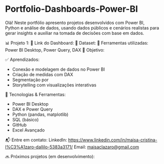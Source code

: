 # Portfolio-Dashboards-Power-BI
Olá! Neste portfólio apresento projetos desenvolvidos com Power BI, Python e análise de dados, usando dados públicos e cenários realistas para gerar insights e auxiliar na tomada de decisões com base em dados.

📊 Projeto 1: 
🔗 Link do Dashboard:
📁 Dataset:
📌 Ferramentas utilizadas: Power BI Desktop, Power Query, DAX
🎯 Objetivo: 

✅ Aprendizados:
- Conexão e modelagem de dados no Power BI
- Criação de medidas com DAX
- Segmentação por 
- Storytelling com visualizações interativas

🧰 Tecnologias & Ferramentas:
- Power BI Desktop
- DAX e Power Query
- Python (pandas, matplotlib)
- SQL (básico)
- GitHub
- Excel Avançado

📬 Entre em contato:
LinkedIn: https://www.linkedin.com/in/maisa-cristina-l%C3%A1zaro-dallilo-5383a3171/
Email: maisaclazaro@gmail.com

🔜 Próximos projetos (em desenvolvimento):
